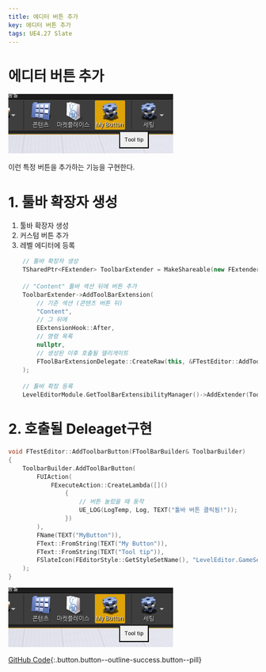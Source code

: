 ```yaml
---
title: 에디터 버튼 추가
key: 에디터 버튼 추가
tags: UE4.27 Slate
---
```


# 에디터 버튼 추가

![image.png](/assets/images/UE4.27/Button.png)
<br>

이런 특정 버튼을 추가하는 기능을 구현한다.

# 1. 툴바 확장자 생성

1. 툴바 확장자 생성
2. 커스텀 버튼 추가
3. 레벨 에디터에 등록

```cpp
    // 툴바 확장자 생성
    TSharedPtr<FExtender> ToolbarExtender = MakeShareable(new FExtender);

    // "Content" 툴바 섹션 뒤에 버튼 추가
    ToolbarExtender->AddToolBarExtension(
        // 기준 섹션 (콘텐츠 버튼 뒤)
        "Content",                    
        // 그 뒤에
        EExtensionHook::After,       
        // 명령 목록
        nullptr,                 
        // 생성된 이후 호출될 델리게이트
        FToolBarExtensionDelegate::CreateRaw(this, &FTestEditor::AddToolbarButton)
    );

    // 툴바 확장 등록
    LevelEditorModule.GetToolBarExtensibilityManager()->AddExtender(ToolbarExtender);
```

# 2. 호출될 Deleaget구현

```cpp
void FTestEditor::AddToolbarButton(FToolBarBuilder& ToolbarBuilder)
{
    ToolbarBuilder.AddToolBarButton(
        FUIAction(
            FExecuteAction::CreateLambda([]()
                {
                    // 버튼 눌렀을 때 동작
                    UE_LOG(LogTemp, Log, TEXT("툴바 버튼 클릭됨!"));
                })
        ),
        FName(TEXT("MyButton")),
        FText::FromString(TEXT("My Button")),
        FText::FromString(TEXT("Tool tip")),
        FSlateIcon(FEditorStyle::GetStyleSetName(), "LevelEditor.GameSettings") // 예시 아이콘
    );
}
```

![image.png](/assets/images/UE4.27/Button.png)

[GitHub Code](https://github.com/jsuk10/PracticetUnrealEngine/commit/20d0e74aa186e94cff2061d7f49b472f1c3e26f7){:.button.button--outline-success.button--pill}